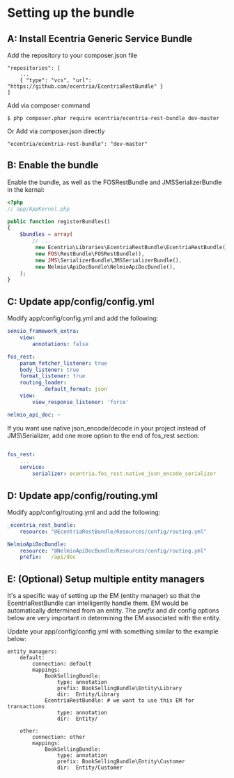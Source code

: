 Setting up the bundle
=====================

A: Install Ecentria Generic Service Bundle
------------------------------------------

Add the repository to your composer.json file 

    "repositories": [
        ...
        { "type": "vcs", "url": "https://github.com/ecentria/EcentriaRestBundle" }
    ]

Add via composer command

    $ php composer.phar require ecentria/ecentria-rest-bundle dev-master

Or Add via composer.json directly

    "ecentria/ecentria-rest-bundle": "dev-master"

B: Enable the bundle
--------------------

Enable the bundle, as well as the FOSRestBundle and JMSSerializerBundle in the kernal:

``` php
<?php
// app/AppKernel.php

public function registerBundles()
{
    $bundles = array(
        // ...
         new Ecentria\Libraries\EcentriaRestBundle\EcentriaRestBundle(),
         new FOS\RestBundle\FOSRestBundle(),
         new JMS\SerializerBundle\JMSSerializerBundle(),
         new Nelmio\ApiDocBundle\NelmioApiDocBundle(),
    );
}
```

C: Update app/config/config.yml
-------------------------------

Modify app/config/config.yml and add the following:

``` yaml
sensio_framework_extra:
    view:
        annotations: false

fos_rest:
    param_fetcher_listener: true
    body_listener: true
    format_listener: true
    routing_loader:
            default_format: json
    view:
        view_response_listener: 'force'

nelmio_api_doc: ~
```

If you want use native json_encode/decode in your project instead of JMS\Serializer, add one more option
to the end of fos_rest section:

``` yaml

fos_rest:
    ...
    service:
        serializer: ecentria.fos_rest.native_json_encode_serializer

```

D: Update app/config/routing.yml
--------------------------------

Modify app/config/routing.yml and add the following:

``` yaml
_ecentria_rest_bundle:
    resource: "@EcentriaRestBundle/Resources/config/routing.yml"

NelmioApiDocBundle:
    resource: "@NelmioApiDocBundle/Resources/config/routing.yml"
    prefix:   /api/doc
```

E: (Optional) Setup multiple entity managers
--------------------------------

It's a specific way of setting up the EM (entity manager) so that the EcentriaRestBundle can intelligently handle them.
EM would be automatically determined from an entity. The *prefix* and *dir* config options below are very important in determining the EM associated with the entity.

Update your app/config/config.yml with something similar to the example below:


```
entity_managers:
    default:
        connection: default
        mappings:
            BookSellingBundle:
                type: annotation
                prefix: BookSellingBundle\Entity\Library
                dir:  Entity/Library
            EcentriaRestBundle: # we want to use this EM for transactions
                type: annotation
                dir:  Entity/

    other:
        connection: other
        mappings:
            BookSellingBundle:
                type: annotation
                prefix: BookSellingBundle\Entity\Customer
                dir:  Entity/Customer
```
